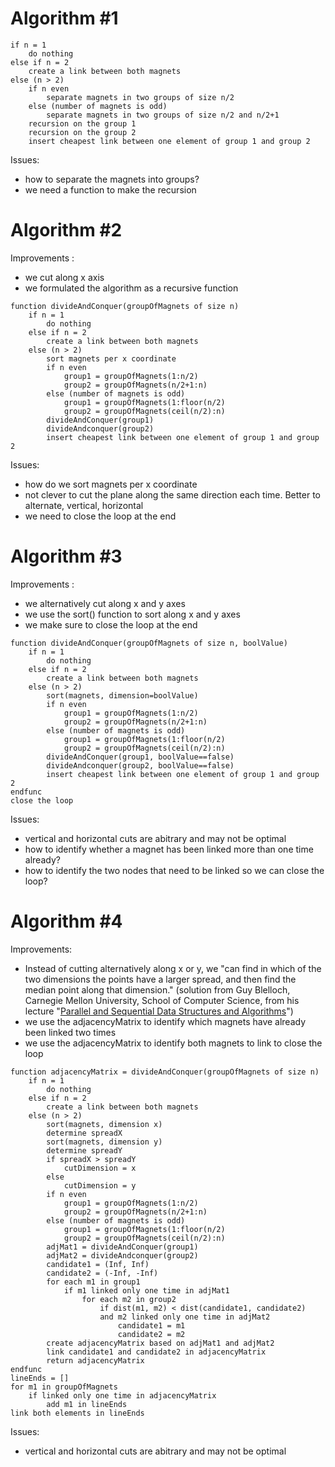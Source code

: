 # Algorithm #1

```
if n = 1
	do nothing
else if n = 2
	create a link between both magnets
else (n > 2)
	if n even
		separate magnets in two groups of size n/2
	else (number of magnets is odd)
		separate magnets in two groups of size n/2 and n/2+1
	recursion on the group 1
	recursion on the group 2
	insert cheapest link between one element of group 1 and group 2
```
Issues:
- how to separate the magnets into groups?
- we need a function to make the recursion

# Algorithm #2

Improvements :
- we cut along x axis
- we formulated the algorithm as a recursive function

```
function divideAndConquer(groupOfMagnets of size n)
    if n = 1
        do nothing
    else if n = 2
        create a link between both magnets
    else (n > 2)
    	sort magnets per x coordinate
        if n even
            group1 = groupOfMagnets(1:n/2)
            group2 = groupOfMagnets(n/2+1:n)
        else (number of magnets is odd)
            group1 = groupOfMagnets(1:floor(n/2)
            group2 = groupOfMagnets(ceil(n/2):n)
        divideAndConquer(group1)
        divideAndconquer(group2)
		insert cheapest link between one element of group 1 and group 2

```

Issues:
- how do we sort magnets per x coordinate
- not clever to cut the plane along the same direction each time. Better to alternate, vertical, horizontal
- we need to close the loop at the end

# Algorithm #3

Improvements :
- we alternatively cut along x and y axes 
- we use the sort() function to sort along x and y axes
- we make sure to close the loop at the end

```
function divideAndConquer(groupOfMagnets of size n, boolValue)
    if n = 1
        do nothing
    else if n = 2
        create a link between both magnets
    else (n > 2)
    	sort(magnets, dimension=boolValue)
        if n even
            group1 = groupOfMagnets(1:n/2)
            group2 = groupOfMagnets(n/2+1:n)
        else (number of magnets is odd)
            group1 = groupOfMagnets(1:floor(n/2)
            group2 = groupOfMagnets(ceil(n/2):n)
        divideAndConquer(group1, boolValue==false)
        divideAndconquer(group2, boolValue==false)
		insert cheapest link between one element of group 1 and group 2
endfunc
close the loop
```
Issues:
- vertical and horizontal cuts are abitrary and may not be optimal
- how to identify whether a magnet has been linked more than one time already?
- how to identify the two nodes that need to be linked so we can close the loop?

# Algorithm #4

Improvements:
- Instead of cutting alternatively along x or y, we "can find in which of the two dimensions the points have a larger spread, and then find the median point along that dimension." (solution from Guy Blelloch, Carnegie Mellon University, School of Computer Science, from his lecture "[Parallel and Sequential Data Structures and Algorithms](http://www.cs.cmu.edu/afs/cs/academic/class/15210-f12/www/lectures/lecture04.pdf)")
- we use the adjacencyMatrix to identify which magnets have already been linked two times
- we use the adjacencyMatrix to identify both magnets to link to close the loop

```
function adjacencyMatrix = divideAndConquer(groupOfMagnets of size n)
    if n = 1
        do nothing
    else if n = 2
        create a link between both magnets
    else (n > 2)
    	sort(magnets, dimension x)
        determine spreadX
        sort(magnets, dimension y)
        determine spreadY
        if spreadX > spreadY
        	cutDimension = x
        else
        	cutDimension = y
        if n even
            group1 = groupOfMagnets(1:n/2)
            group2 = groupOfMagnets(n/2+1:n)
        else (number of magnets is odd)
            group1 = groupOfMagnets(1:floor(n/2)
            group2 = groupOfMagnets(ceil(n/2):n)
        adjMat1 = divideAndConquer(group1)
        adjMat2 = divideAndconquer(group2)
    	candidate1 = (Inf, Inf)
        candidate2 = (-Inf, -Inf)
        for each m1 in group1
        	if m1 linked only one time in adjMat1
	    		for each m2 in group2
    	        	if dist(m1, m2) < dist(candidate1, candidate2)
        	        and m2 linked only one time in adjMat2
                        candidate1 = m1
                        candidate2 = m2
        create adjacencyMatrix based on adjMat1 and adjMat2
        link candidate1 and candidate2 in adjacencyMatrix
        return adjacencyMatrix
endfunc
lineEnds = []
for m1 in groupOfMagnets
	if linked only one time in adjacencyMatrix
    	add m1 in lineEnds
link both elements in lineEnds
```

Issues:
- vertical and horizontal cuts are abitrary and may not be optimal